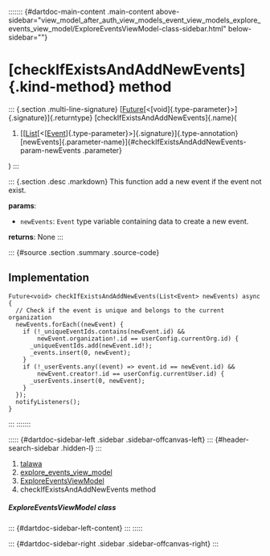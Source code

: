 ::::::: {#dartdoc-main-content .main-content above-sidebar="view_model_after_auth_view_models_event_view_models_explore_events_view_model/ExploreEventsViewModel-class-sidebar.html" below-sidebar=""}
<div>

# [checkIfExistsAndAddNewEvents]{.kind-method} method

</div>

::: {.section .multi-line-signature}
[[Future](https://api.flutter.dev/flutter/dart-core/Future-class.html)[\<[void]{.type-parameter}\>]{.signature}]{.returntype}
[checkIfExistsAndAddNewEvents]{.name}(

1.  [[[List](https://api.flutter.dev/flutter/dart-core/List-class.html)[\<[[Event](../../models_events_event_model/Event-class.html)]{.type-parameter}\>]{.signature}]{.type-annotation}
    [newEvents]{.parameter-name}]{#checkIfExistsAndAddNewEvents-param-newEvents
    .parameter}

)
:::

::: {.section .desc .markdown}
This function add a new event if the event not exist.

**params**:

-   `newEvents`: `Event` type variable containing data to create a new
    event.

**returns**: None
:::

::: {#source .section .summary .source-code}
## Implementation

``` language-dart
Future<void> checkIfExistsAndAddNewEvents(List<Event> newEvents) async {
  // Check if the event is unique and belongs to the current organization
  newEvents.forEach((newEvent) {
    if (!_uniqueEventIds.contains(newEvent.id) &&
        newEvent.organization!.id == userConfig.currentOrg.id) {
      _uniqueEventIds.add(newEvent.id!);
      _events.insert(0, newEvent);
    }
    if (!_userEvents.any((event) => event.id == newEvent.id) &&
        newEvent.creator!.id == userConfig.currentUser.id) {
      _userEvents.insert(0, newEvent);
    }
  });
  notifyListeners();
}
```
:::
:::::::

::::: {#dartdoc-sidebar-left .sidebar .sidebar-offcanvas-left}
::: {#header-search-sidebar .hidden-l}
:::

1.  [talawa](../../index.html)
2.  [explore_events_view_model](../../view_model_after_auth_view_models_event_view_models_explore_events_view_model/)
3.  [ExploreEventsViewModel](../../view_model_after_auth_view_models_event_view_models_explore_events_view_model/ExploreEventsViewModel-class.html)
4.  checkIfExistsAndAddNewEvents method

##### ExploreEventsViewModel class

::: {#dartdoc-sidebar-left-content}
:::
:::::

::: {#dartdoc-sidebar-right .sidebar .sidebar-offcanvas-right}
:::
